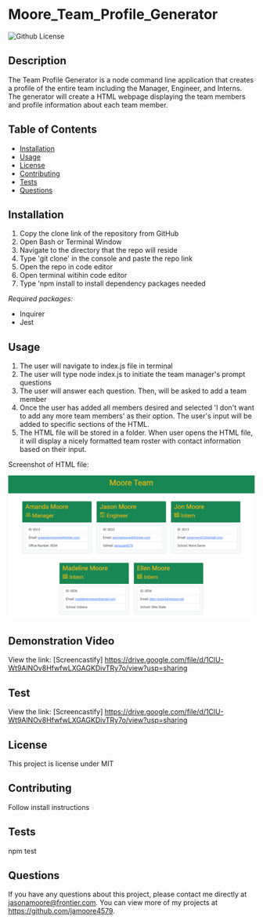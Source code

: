 # Moore_Team_Profile_Generator
  ![Github License](http://img.shields.io/badge/license-MIT-blue.svg)
  

  ## Description
  The Team Profile Generator is a node command line application that creates a profile of the entire team including the Manager, Engineer, and Interns. The generator will create a HTML webpage displaying the team members and profile information about each team member.

  ## Table of Contents
  * [Installation](#installation)
  * [Usage](#usage)
  * [License](#license)
  * [Contributing](#contributing)
  * [Tests](#tests)
  * [Questions](#questions)
  
  ## Installation
  1.	Copy the clone link of the repository from GitHub
  2.	Open Bash or Terminal Window
  3.	Navigate to the directory that the repo will reside
  4. Type 'git clone' in the console and paste the repo link
  5. Open the repo in code editor
  6. Open terminal witihin code editor
  7. Type 'npm install to install dependency packages needed

  *Required packages:*

  * Inquirer
  * Jest


  ## Usage
  1.  The user will navigate to index.js file in terminal
  2.  The user will type node index.js to initiate the team manager's prompt questions
  3.  The user will answer each question. Then, will be asked to add a team member
  4.  Once the user has added all members desired and selected 'I don't want to add any more team members' as their option. The user's input will be added to specific sections of the HTML.
  5.	The HTML file will be stored in a folder. When user opens the HTML file, it will display a nicely formatted team roster with contact information based on their input.

  Screenshot of HTML file:

  <img src ='./src/img/Team_Screen_Shot.PNG' alt='Picture of example HTML file with team roster displayed'>

  ## Demonstration Video
  View the link: [Screencastify] https://drive.google.com/file/d/1ClU-Wt9AlNOv8HfwfwLXGAGKDivTRy7o/view?usp=sharing
  
  ## Test
  View the link: [Screencastify] https://drive.google.com/file/d/1ClU-Wt9AlNOv8HfwfwLXGAGKDivTRy7o/view?usp=sharing

  ## License
  This project is license under MIT

  ## Contributing
  Follow install instructions

  ## Tests
  npm test

  ## Questions
  If you have any questions about this project, please contact me directly at jasonamoore@frontier.com. You can view more of my projects at https://github.com/jamoore4579.
  